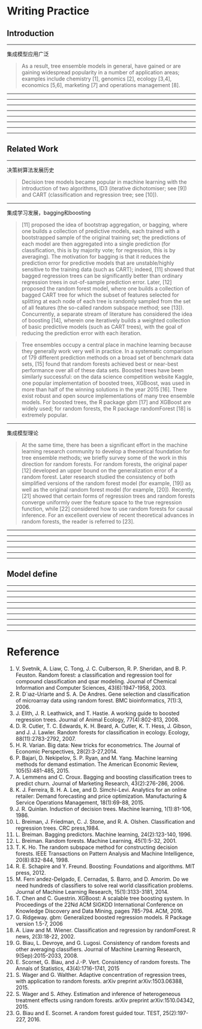 # Writing Practice

## Introduction

---

集成模型应用广泛

> As a result, tree ensemble models in general, have gained or are gaining widespread popularity in a number of application areas; examples include chemistry [1], genomics [2], ecology [3,4], economics [5,6], marketing [7] and operations management [8].

---

---

---

---

---

---

---

---

## Related Work

---

决策树算法发展历史

> Decision tree models became popular in machine learning with the introduction of two algorithms,
ID3 (iterative dichotomiser; see [9]) and CART (classification and regression tree; see [10]). 

---

集成学习发展，bagging和boosting

> [11] proposed the idea of bootstrap aggregation, or bagging, where one builds a collection of predictive models, each trained with a bootstrapped sample of the original training set; the predictions of each model are then aggregated into a single prediction (for classification, this is by majority vote; for regression, this is by averaging). The motivation for bagging is that it reduces the prediction error for predictive models that are unstable/highly sensitive to the training data (such as CART); indeed, [11] showed that bagged regression trees can be significantly better than ordinary regression trees in out-of-sample prediction error. Later, [12] proposed the random forest model, where one builds a collection of bagged CART tree for which the subset of features selected for splitting at each node of each tree is randomly sampled from the set of all features (the so-called random subspace method; see [13]). Concurrently, a separate stream of literature has considered the idea of boosting [14], wherein one iteratively builds a weighted collection of basic predictive models (such as CART trees), with the goal of reducing the prediction error with each iteration.

> Tree ensembles occupy a central place in machine learning because they generally work very well in practice. In a systematic comparison of 179 different prediction methods on a broad set of benchmark data sets, [15] found that random forests achieved best or near-best performance over all of these data sets. Boosted trees have been similarly successful: on the data science competition website Kaggle, one popular implementation of boosted trees, XGBoost, was used in more than half of the winning solutions in the year 2015 [16]. There exist robust and open source implementations of many tree ensemble models. For boosted trees, the R package gbm [17] and XGBoost are widely used; for random forests, the R package randomForest [18] is extremely popular.

---

集成模型理论

> At the same time, there has been a significant effort in the machine learning research community to develop a theoretical foundation for tree ensemble methods; we briefly survey some of the work in this direction for random forests. For random forests, the original paper [12] developed an upper bound on the generalization error of a random forest. Later research studied the consistency of both simplified versions of the random forest model (for example, [19]) as well as the original random forest model (for example, [20]). Recently, [21] showed that certain forms of regression trees and random forests converge uniformly over the feature space to the true regression function, while [22] considered how to use random forests for causal inference. For an excellent overview of recent theoretical advances in random forests, the reader is referred to [23].

---

---

---

---

---

---

## Model define

---

---

---

---

---

---

---

---

---

# Reference
1. V. Svetnik, A. Liaw, C. Tong, J. C. Culberson, R. P. Sheridan, and B. P. Feuston. Random forest: a classification and regression tool for compound classification and qsar modeling. Journal of Chemical Information and Computer Sciences, 43(6):1947-1958, 2003.
2. R. D´ıaz-Uriarte and S. A. De Andres. Gene selection and classification of microarray data using random forest. BMC bioinformatics, 7(1):3, 2006.
3. J. Elith, J. R. Leathwick, and T. Hastie. A working guide to boosted regression trees. Journal of Animal Ecology, 77(4):802-813, 2008.
4. D. R. Cutler, T. C. Edwards, K. H. Beard, A. Cutler, K. T. Hess, J. Gibson, and J. J. Lawler. Random forests for classification in ecology. Ecology, 88(11):2783-2792, 2007.
5. H. R. Varian. Big data: New tricks for econometrics. The Journal of Economic Perspectives, 28(2):3-27,2014.
6. P. Bajari, D. Nekipelov, S. P. Ryan, and M. Yang. Machine learning methods for demand estimation. The American Economic Review, 105(5):481-485, 2015.
7. A. Lemmens and C. Croux. Bagging and boosting classification trees to predict churn. Journal of Marketing Research, 43(2):276-286, 2006.
8. K. J. Ferreira, B. H. A. Lee, and D. Simchi-Levi. Analytics for an online retailer: Demand forecasting and price optimization. Manufacturing & Service Operations Management, 18(1):69-88, 2015.
9. J. R. Quinlan. Induction of decision trees. Machine learning, 1(1):81-106, 1986.
10. L. Breiman, J. Friedman, C. J. Stone, and R. A. Olshen. Classification and regression trees. CRC press,1984.
11. L. Breiman. Bagging predictors. Machine learning, 24(2):123-140, 1996.
12. L. Breiman. Random forests. Machine Learning, 45(1):5-32, 2001.
13. T. K. Ho. The random subspace method for constructing decision forests. IEEE Transactions on Pattern Analysis and Machine Intelligence, 20(8):832-844, 1998.
14. R. E. Schapire and Y. Freund. Boosting: Foundations and algorithms. MIT press, 2012.
15. M. Fern´andez-Delgado, E. Cernadas, S. Barro, and D. Amorim. Do we need hundreds of classifiers to solve
real world classification problems. Journal of Machine Learning Research, 15(1):3133-3181, 2014.
16. T. Chen and C. Guestrin. XGBoost: A scalable tree boosting system. In Proceedings of the 22Nd ACM SIGKDD International Conference on Knowledge Discovery and Data Mining, pages 785-794. ACM, 2016.
17. G. Ridgeway. gbm: Generalized boosted regression models. R Package version 1.5-7, 2006
18. A. Liaw and M. Wiener. Classification and regression by randomForest. R news, 2(3):18-22, 2002.
19. G. Biau, L. Devroye, and G. Lugosi. Consistency of random forests and other averaging classifiers. Journal of Machine Learning Research, 9(Sep):2015-2033, 2008.
20. E. Scornet, G. Biau, and J.-P. Vert. Consistency of random forests. The Annals of Statistics, 43(4):1716-1741, 2015
21. S. Wager and G. Walther. Adaptive concentration of regression trees, with application to random forests. arXiv preprint arXiv:1503.06388, 2015.
22. S. Wager and S. Athey. Estimation and inference of heterogeneous treatment effects using random forests. arXiv preprint arXiv:1510.04342, 2015.
23. G. Biau and E. Scornet. A random forest guided tour. TEST, 25(2):197-227, 2016.